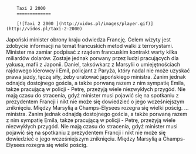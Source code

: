 
        Taxi 2 2000 
        =============
        
        [![Taxi 2 2000 ](http://vidos.pl/images/player.gif)](http://vidos.pl/taxi-2-2000)
        
        
 Japoński minister obrony kraju odwiedza Francję. Celem wizyty jest zdobycie informacji na temat francuskich metod walki z terrorystami. Minister ma zamiar podpisać z rządem francuskim kontrakt warty kilka miliardów dolarów. Zostaje jednak porwany przez ludzi pracujących dla yakusa, mafii z Japonii. Daniel, taksówkarz z Marsylii o umiejętnościach rajdowego kierowcy i Emil, policjant z Paryża, który nadal nie może uzyskać prawa jazdy, łączą siły, żeby uratować japońskiego ministra. Zanim jednak odnajdą dostojnego gościa, a także porwaną razem z nim sympatię Emila, także pracującą w policji - Petrę, przeżyją wiele niezwykłych przygód. Nie mają czasu do stracenia, gdyż minister musi pojawić się na spotkaniu z prezydentem Francji i nikt nie może się dowiedzieć o jego wcześniejszym zniknięciu. Między Marsylią a Champs-Elysees rozegra się wielki pościg.   ... ministra. Zanim jednak odnajdą dostojnego gościa, a także porwaną razem z nim sympatię Emila, także pracującą w policji - Petrę, przeżyją wiele niezwykłych przygód. Nie mają czasu do stracenia, gdyż minister musi pojawić się na spotkaniu z prezydentem Francji i nikt nie może się dowiedzieć o jego wcześniejszym zniknięciu. Między Marsylią a Champs-Elysees rozegra się wielki pościg.
    